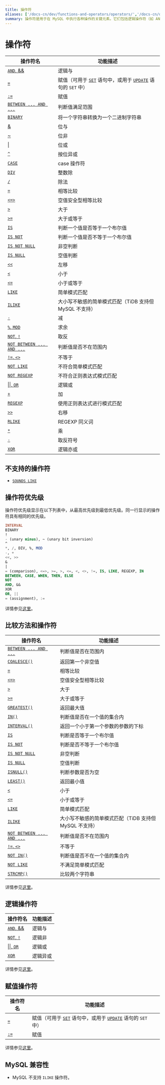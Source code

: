 ```yaml
---
title: 操作符
aliases: ['/docs-cn/dev/functions-and-operators/operators/','/docs-cn/dev/reference/sql/functions-and-operators/operators/']
summary: 操作符是用于在 MySQL 中执行各种操作的关键元素。它们包括逻辑操作符（如 AND、OR、NOT、XOR）、赋值操作符（如 =、:=）、比较操作符（如 =、<、>、LIKE、BETWEEN）、以及其他操作符（如 +、-、*、/）。操作符具有不同的优先级，可以用于执行各种复杂的操作。需要注意的是，MySQL 不支持 ILIKE 操作符。
---
```


# 操作符

| 操作符名 | 功能描述 |
| ------- | -------------------------------- |
| [`AND`, &&](https://dev.mysql.com/doc/refman/8.0/en/logical-operators.html#operator_and) | 逻辑与 |
| [`=`](https://dev.mysql.com/doc/refman/8.0/en/assignment-operators.html#operator_assign-equal) | 赋值（可用于 [`SET`](https://dev.mysql.com/doc/refman/8.0/en/set-variable.html) 语句中，或用于 [`UPDATE`](https://dev.mysql.com/doc/refman/8.0/en/update.html) 语句的 `SET` 中） |
| [`:=`](https://dev.mysql.com/doc/refman/8.0/en/assignment-operators.html#operator_assign-value) | 赋值 |
| [`BETWEEN ... AND ...`](https://dev.mysql.com/doc/refman/8.0/en/comparison-operators.html#operator_between) | 判断值满足范围 |
| [`BINARY`](https://dev.mysql.com/doc/refman/8.0/en/cast-functions.html#operator_binary) | 将一个字符串转换为一个二进制字符串 |
| [&](https://dev.mysql.com/doc/refman/8.0/en/bit-functions.html#operator_bitwise-and) | 位与 |
| [~](https://dev.mysql.com/doc/refman/8.0/en/bit-functions.html#operator_bitwise-invert) | 位非 |
| [\|](https://dev.mysql.com/doc/refman/8.0/en/bit-functions.html#operator_bitwise-or) | 位或 |
| [`^`](https://dev.mysql.com/doc/refman/8.0/en/bit-functions.html#operator_bitwise-xor) | 按位异或 |
| [`CASE`](https://dev.mysql.com/doc/refman/8.0/en/flow-control-functions.html#operator_case) | case 操作符 |
| [`DIV`](https://dev.mysql.com/doc/refman/8.0/en/arithmetic-functions.html#operator_div) | 整数除 |
| [`/`](https://dev.mysql.com/doc/refman/8.0/en/arithmetic-functions.html#operator_divide) | 除法 |
| [`=`](https://dev.mysql.com/doc/refman/8.0/en/comparison-operators.html#operator_equal) | 相等比较 |
| [`<=>`](https://dev.mysql.com/doc/refman/8.0/en/comparison-operators.html#operator_equal-to) | 空值安全型相等比较 |
| [`>`](https://dev.mysql.com/doc/refman/8.0/en/comparison-operators.html#operator_greater-than) | 大于 |
| [`>=`](https://dev.mysql.com/doc/refman/8.0/en/comparison-operators.html#operator_greater-than-or-equal) | 大于或等于 |
| [`IS`](https://dev.mysql.com/doc/refman/8.0/en/comparison-operators.html#operator_is) | 判断一个值是否等于一个布尔值 |
| [`IS NOT`](https://dev.mysql.com/doc/refman/8.0/en/comparison-operators.html#operator_is-not) | 判断一个值是否不等于一个布尔值 |
| [`IS NOT NULL`](https://dev.mysql.com/doc/refman/8.0/en/comparison-operators.html#operator_is-not-null) | 非空判断 |
| [`IS NULL`](https://dev.mysql.com/doc/refman/8.0/en/comparison-operators.html#operator_is-null) | 空值判断 |
| [`<<`](https://dev.mysql.com/doc/refman/8.0/en/bit-functions.html#operator_left-shift) | 左移 |
| [`<`](https://dev.mysql.com/doc/refman/8.0/en/comparison-operators.html#operator_less-than) | 小于 |
| [`<=`](https://dev.mysql.com/doc/refman/8.0/en/comparison-operators.html#operator_less-than-or-equal) | 小于或等于 |
| [`LIKE`](https://dev.mysql.com/doc/refman/8.0/en/string-comparison-functions.html#operator_like) | 简单模式匹配 |
| [`ILIKE`](https://www.postgresql.org/docs/current/functions-matching.html) | 大小写不敏感的简单模式匹配（TiDB 支持但 MySQL 不支持） |
| [`-`](https://dev.mysql.com/doc/refman/8.0/en/arithmetic-functions.html#operator_minus) | 减 |
| [`%`, `MOD`](https://dev.mysql.com/doc/refman/8.0/en/arithmetic-functions.html#operator_mod) | 求余 |
| [`NOT`, `!`](https://dev.mysql.com/doc/refman/8.0/en/logical-operators.html#operator_not) | 取反 |
| [`NOT BETWEEN ... AND ...`](https://dev.mysql.com/doc/refman/8.0/en/comparison-operators.html#operator_not-between) | 判断值是否不在范围内 |
| [`!=`, `<>`](https://dev.mysql.com/doc/refman/8.0/en/comparison-operators.html#operator_not-equal) | 不等于 |
| [`NOT LIKE`](https://dev.mysql.com/doc/refman/8.0/en/string-comparison-functions.html#operator_not-like) | 不符合简单模式匹配 |
| [`NOT REGEXP`](https://dev.mysql.com/doc/refman/8.0/en/regexp.html#operator_not-regexp) | 不符合正则表达式模式匹配 |
| [\|\|, `OR`](https://dev.mysql.com/doc/refman/8.0/en/logical-operators.html#operator_or) | 逻辑或 |
| [`+`](https://dev.mysql.com/doc/refman/8.0/en/arithmetic-functions.html#operator_plus) | 加 |
| [`REGEXP`](https://dev.mysql.com/doc/refman/8.0/en/regexp.html#operator_regexp) | 使用正则表达式进行模式匹配 |
| [`>>`](https://dev.mysql.com/doc/refman/8.0/en/bit-functions.html#operator_right-shift) | 右移 |
| [`RLIKE`](https://dev.mysql.com/doc/refman/8.0/en/regexp.html#operator_regexp) | REGEXP 同义词 |
| [`*`](https://dev.mysql.com/doc/refman/8.0/en/arithmetic-functions.html#operator_times) | 乘 |
| [`-`](https://dev.mysql.com/doc/refman/8.0/en/arithmetic-functions.html#operator_unary-minus) | 取反符号 |
| [`XOR`](https://dev.mysql.com/doc/refman/8.0/en/logical-operators.html#operator_xor) | 逻辑亦或 |

## 不支持的操作符

* [`SOUNDS LIKE`](https://dev.mysql.com/doc/refman/8.0/en/string-functions.html#operator_sounds-like)

## 操作符优先级

操作符优先级显示在以下列表中，从最高优先级到最低优先级。同一行显示的操作符具有相同的优先级。

```sql
INTERVAL
BINARY
!
- (unary minus), ~ (unary bit inversion)
^
*, /, DIV, %, MOD
-, +
<<, >>
&
|
= (comparison), <=>, >=, >, <=, <, <>, !=, IS, LIKE, REGEXP, IN
BETWEEN, CASE, WHEN, THEN, ELSE
NOT
AND, &&
XOR
OR, ||
= (assignment), :=
```

详情参见[这里](https://dev.mysql.com/doc/refman/8.0/en/operator-precedence.html)。

## 比较方法和操作符

| 操作符名 | 功能描述 |
| ------- | -------------------------------- |
| [`BETWEEN ... AND ...`](https://dev.mysql.com/doc/refman/8.0/en/comparison-operators.html#operator_between) | 判断值是否在范围内 |
| [`COALESCE()`](https://dev.mysql.com/doc/refman/8.0/en/comparison-operators.html#function_coalesce) | 返回第一个非空值 |
| [`=`](https://dev.mysql.com/doc/refman/8.0/en/comparison-operators.html#operator_equal) | 相等比较 |
| [`<=>`](https://dev.mysql.com/doc/refman/8.0/en/comparison-operators.html#operator_equal-to) | 空值安全型相等比较 |
| [`>`](https://dev.mysql.com/doc/refman/8.0/en/comparison-operators.html#operator_greater-than) | 大于 |
| [`>=`](https://dev.mysql.com/doc/refman/8.0/en/comparison-operators.html#operator_greater-than-or-equal) | 大于或等于 |
| [`GREATEST()`](https://dev.mysql.com/doc/refman/8.0/en/comparison-operators.html#function_greatest) | 返回最大值 |
| [`IN()`](https://dev.mysql.com/doc/refman/8.0/en/comparison-operators.html#operator_in) | 判断值是否在一个值的集合内 |
| [`INTERVAL()`](https://dev.mysql.com/doc/refman/8.0/en/comparison-operators.html#function_interval) | 返回一个小于第一个参数的参数的下标 |
| [`IS`](https://dev.mysql.com/doc/refman/8.0/en/comparison-operators.html#operator_is) | 判断是否等于一个布尔值 |
| [`IS NOT`](https://dev.mysql.com/doc/refman/8.0/en/comparison-operators.html#operator_is-not) | 判断是否不等于一个布尔值 |
| [`IS NOT NULL`](https://dev.mysql.com/doc/refman/8.0/en/comparison-operators.html#operator_is-not-null) | 非空判断 |
| [`IS NULL`](https://dev.mysql.com/doc/refman/8.0/en/comparison-operators.html#operator_is-null) | 空值判断 |
| [`ISNULL()`](https://dev.mysql.com/doc/refman/8.0/en/comparison-operators.html#function_isnull) | 判断参数是否为空 |
| [`LEAST()`](https://dev.mysql.com/doc/refman/8.0/en/comparison-operators.html#function_least) | 返回最小值 |
| [`<`](https://dev.mysql.com/doc/refman/8.0/en/comparison-operators.html#operator_less-than) | 小于 |
| [`<=`](https://dev.mysql.com/doc/refman/8.0/en/comparison-operators.html#operator_less-than-or-equal) | 小于或等于 |
| [`LIKE`](https://dev.mysql.com/doc/refman/8.0/en/string-comparison-functions.html#operator_like) | 简单模式匹配 |
| [`ILIKE`](https://www.postgresql.org/docs/current/functions-matching.html) | 大小写不敏感的简单模式匹配（TiDB 支持但 MySQL 不支持） |
| [`NOT BETWEEN ... AND ...`](https://dev.mysql.com/doc/refman/8.0/en/comparison-operators.html#operator_not-between) | 判断值是否不在范围内 |
| [`!=`, `<>`](https://dev.mysql.com/doc/refman/8.0/en/comparison-operators.html#operator_not-equal) | 不等于 |
| [`NOT IN()`](https://dev.mysql.com/doc/refman/8.0/en/comparison-operators.html#operator_not-in) | 判断值是否不在一个值的集合内 |
| [`NOT LIKE`](https://dev.mysql.com/doc/refman/8.0/en/string-comparison-functions.html#operator_not-like) | 不满足简单模式匹配 |
| [`STRCMP()`](https://dev.mysql.com/doc/refman/8.0/en/string-comparison-functions.html#function_strcmp) | 比较两个字符串 |

详情参见[这里](https://dev.mysql.com/doc/refman/8.0/en/comparison-operators.html)。

## 逻辑操作符

| 操作符名 | 功能描述 |
| ------- | -------------------------------- |
| [`AND`, &&](https://dev.mysql.com/doc/refman/8.0/en/logical-operators.html#operator_and) | 逻辑与 |
| [`NOT`, `!`](https://dev.mysql.com/doc/refman/8.0/en/logical-operators.html#operator_not) | 逻辑非 |
| [\|\|, `OR`](https://dev.mysql.com/doc/refman/8.0/en/logical-operators.html#operator_or) | 逻辑或 |
| [`XOR`](https://dev.mysql.com/doc/refman/8.0/en/logical-operators.html#operator_xor) | 逻辑异或 |

详情参见[这里](https://dev.mysql.com/doc/refman/8.0/en/group-by-handling.html)。

## 赋值操作符

| 操作符名 | 功能描述 |
| ------- | -------------------------------- |
| [`=`](https://dev.mysql.com/doc/refman/8.0/en/assignment-operators.html#operator_assign-equal) | 赋值（可用于 [`SET`](https://dev.mysql.com/doc/refman/8.0/en/set-variable.html) 语句中，或用于 [`UPDATE`](https://dev.mysql.com/doc/refman/8.0/en/update.html) 语句的 `SET` 中） |
| [`:=`](https://dev.mysql.com/doc/refman/8.0/en/assignment-operators.html#operator_assign-value) | 赋值 |

详情参见[这里](https://dev.mysql.com/doc/refman/8.0/en/group-by-functional-dependence.html)。

## MySQL 兼容性

* MySQL 不支持 `ILIKE` 操作符。
